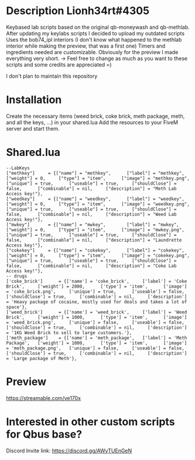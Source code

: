 # Description Lionh34rt#4305
Keybased lab scripts based on the original qb-moneywash and qb-methlab.
After updating my keylabs scripts I decided to upload my outdated scripts
Uses the bob74_ipl interiors (I don't know what happened to the methlab interior while making the preview, that was a first one)
Timers and ingredients needed are customizable. Obviously for the preview I made everything very short.
-> Feel free to change as much as you want to these scripts and some credits are appreciated =)

I don't plan to maintain this repository

# Installation
Create the necessary items (weed brick, coke brick, meth package, meth, and all the keys, ...) in your shared.lua
Add the resources to your FiveM server and start them.

# Shared.lua
```
--LabKeys
["methkey"]     = {["name"] = "methkey",      ["label"] = "methkey",      ["weight"] = 0,     ["type"] = "item",      ["image"] = "methkey.png",    ["unique"] = true,      ["useable"] = true,     ["shouldClose"] = false,      ["combinable"] = nil,     ["description"] = "Meth Lab Access key!"},
["weedkey"]     = {["name"] = "weedkey",      ["label"] = "weedkey",      ["weight"] = 0,     ["type"] = "item",      ["image"] = "weedkey.png",    ["unique"] = true,      ["useable"] = true,     ["shouldClose"] = false,      ["combinable"] = nil,     ["description"] = "Weed Lab Access key!"},
["mwkey"]       = {["name"] = "mwkey",        ["label"] = "mwkey",        ["weight"] = 0,     ["type"] = "item",      ["image"] = "mwkey.png",      ["unique"] = true,      ["useable"] = true,     ["shouldClose"] = false,      ["combinable"] = nil,     ["description"] = "Laundrette Access key!"},
["cokekey"]     = {["name"] = "cokekey",      ["label"] = "cokekey",      ["weight"] = 0,     ["type"] = "item",      ["image"] = "cokekey.png",    ["unique"] = true,      ["useable"] = true,     ["shouldClose"] = false,      ["combinable"] = nil,     ["description"] = "Coke Lab Access key!"},
-- drugs
['coke_brick']      = {['name'] = 'coke_brick',     ['label'] = 'Coke Brick',     ['weight'] = 2000,      ['type'] = 'item',      ['image'] = 'coke_brick.png',     ['unique'] = true,      ['useable'] = false,      ['shouldClose'] = true,     ['combinable'] = nil,     ['description'] = 'Heavy package of cocaine, mostly used for deals and takes a lot of space'},
['weed_brick']      = {['name'] = 'weed_brick',     ['label'] = 'Weed Brick',     ['weight'] = 1000,      ['type'] = 'item',      ['image'] = 'weed_brick.png',     ['unique'] = false,     ['useable'] = false,      ['shouldClose'] = true,     ['combinable'] = nil,     ['description'] = '1KG Weed Brick to sell to large customers.'},
['meth_package']    = {['name'] = 'meth_package',   ['label'] = 'Meth Package',   ['weight'] = 1000,      ['type'] = 'item',      ['image'] = 'meth_package.png',   ['unique'] = false,     ['useable'] = false,      ['shouldClose'] = true,     ['combinable'] = nil,     ['description'] = 'Large package of Meth'},
```

# Preview
https://streamable.com/ve170x

# Interested in other custom scripts for Qbus base?
Discord Invite link: https://discord.gg/AWyTUEnGeN
